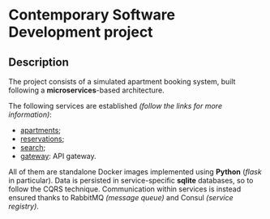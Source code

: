 # Contemporary Software Development project

## Description

The project consists of a simulated apartment booking system, built following a **microservices**-based architecture.

The following services are established *(follow the links for more information)*:

- [apartments](apartments/README.md);
- [reservations](reservations/README.md);
- [search](search/README.md);
- [gateway](gateway/README.md): API gateway.

All of them are standalone Docker images implemented using **Python** (*flask* in particular). Data is persisted in service-specific **sqlite** databases, so to follow the CQRS technique. Communication within services is instead ensured thanks to RabbitMQ *(message queue)* and Consul *(service registry)*.